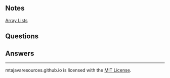 ## Notes
[Array Lists](/notes/arraylists)

## Questions

## Answers

***
mtajavaresources.github.io is licensed with the [MIT License](/LICENSE).
